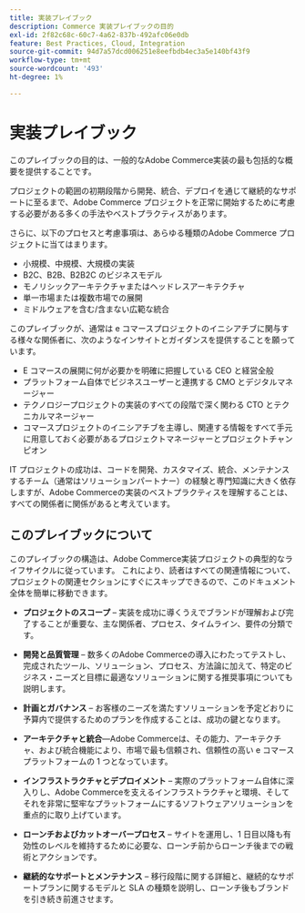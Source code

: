 ```yaml
---
title: 実装プレイブック
description: Commerce 実装プレイブックの目的
exl-id: 2f82c68c-60c7-4a62-837b-492afc06e0db
feature: Best Practices, Cloud, Integration
source-git-commit: 94d7a57dcd006251e8eefbdb4ec3a5e140bf43f9
workflow-type: tm+mt
source-wordcount: '493'
ht-degree: 1%

---
```


# 実装プレイブック

このプレイブックの目的は、一般的なAdobe Commerce実装の最も包括的な概要を提供することです。

プロジェクトの範囲の初期段階から開発、統合、デプロイを通じて継続的なサポートに至るまで、Adobe Commerce プロジェクトを正常に開始するために考慮する必要がある多くの手法やベストプラクティスがあります。

さらに、以下のプロセスと考慮事項は、あらゆる種類のAdobe Commerce プロジェクトに当てはまります。

- 小規模、中規模、大規模の実装
- B2C、B2B、B2B2C のビジネスモデル
- モノリシックアーキテクチャまたはヘッドレスアーキテクチャ
- 単一市場または複数市場での展開
- ミドルウェアを含む/含まない広範な統合

このプレイブックが、通常は e コマースプロジェクトのイニシアチブに関与する様々な関係者に、次のようなインサイトとガイダンスを提供することを願っています。

- E コマースの展開に何が必要かを明確に把握している CEO と経営全般
- プラットフォーム自体でビジネスユーザーと連携する CMO とデジタルマネージャー
- テクノロジープロジェクトの実装のすべての段階で深く関わる CTO とテクニカルマネージャー
- コマースプロジェクトのイニシアチブを主導し、関連する情報をすべて手元に用意しておく必要があるプロジェクトマネージャーとプロジェクトチャンピオン

IT プロジェクトの成功は、コードを開発、カスタマイズ、統合、メンテナンスするチーム（通常はソリューションパートナー）の経験と専門知識に大きく依存しますが、Adobe Commerceの実装のベストプラクティスを理解することは、すべての関係者に関係があると考えています。

## このプレイブックについて

このプレイブックの構造は、Adobe Commerce実装プロジェクトの典型的なライフサイクルに従っています。 これにより、読者はすべての関連情報について、プロジェクトの関連セクションにすぐにスキップできるので、このドキュメント全体を簡単に移動できます。

- **プロジェクトのスコープ** – 実装を成功に導くうえでブランドが理解および完了することが重要な、主な関係者、プロセス、タイムライン、要件の分類です。

- **開発と品質管理** – 数多くのAdobe Commerceの導入にわたってテストし、完成されたツール、ソリューション、プロセス、方法論に加えて、特定のビジネス・ニーズと目標に最適なソリューションに関する推奨事項についても説明します。

- **計画とガバナンス** – お客様のニーズを満たすソリューションを予定どおりに予算内で提供するためのプランを作成することは、成功の鍵となります。

- **アーキテクチャと統合**—Adobe Commerceは、その能力、アーキテクチャ、および統合機能により、市場で最も信頼され、信頼性の高い e コマースプラットフォームの 1 つとなっています。

- **インフラストラクチャとデプロイメント** – 実際のプラットフォーム自体に深入りし、Adobe Commerceを支えるインフラストラクチャと環境、そしてそれを非常に堅牢なプラットフォームにするソフトウェアソリューションを重点的に取り上げています。

- **ローンチおよびカットオーバープロセス** – サイトを運用し、1 日目以降も有効性のレベルを維持するために必要な、ローンチ前からローンチ後までの戦術とアクションです。

- **継続的なサポートとメンテナンス** – 移行段階に関する詳細と、継続的なサポートプランに関するモデルと SLA の種類を説明し、ローンチ後もブランドを引き続き前進させます。
